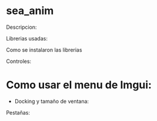 # sea_anim

Descripcion:

Librerias usadas:


Como se instalaron las librerias


Controles:


# Como usar el menu de Imgui:

- Docking y tamaño de ventana:

Pestañas:
